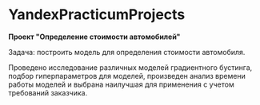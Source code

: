# YandexPracticumProjects
 
**Проект "Определение стоимости автомобилей"**

Задача: построить модель для определения стоимости автомобиля. 

Проведено исследование различных моделей градиентного бустинга, подбор гиперпараметров для моделей, произведен анализ времени работы моделей и выбрана наилучшая для применения с учетом требований заказчика.
